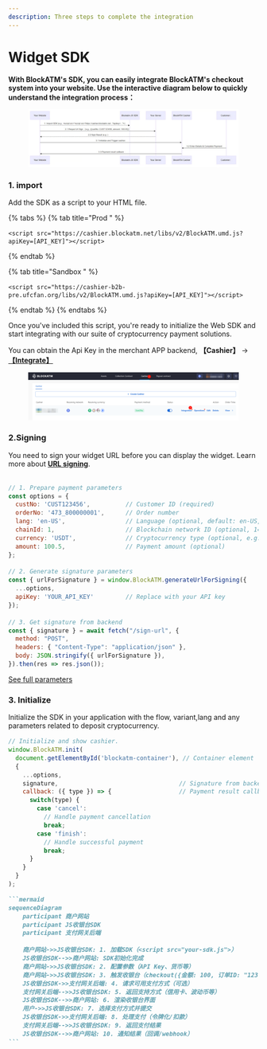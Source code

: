 ```yaml
---
description: Three steps to complete the integration
---
```


# Widget SDK

**With BlockATM's SDK, you can easily integrate BlockATM's checkout system into your website. Use the interactive diagram below to quickly understand the integration process：**

<figure><img src="../.gitbook/assets/image (24).png" alt=""><figcaption></figcaption></figure>

### 1. import

Add the SDK as a script to your HTML file.

{% tabs %}
{% tab title="Prod " %}
```
<script src="https://cashier.blockatm.net/libs/v2/BlockATM.umd.js?apiKey=[API_KEY]"></script>
```
{% endtab %}

{% tab title="Sandbox " %}
```
<script src="https://cashier-b2b-pre.ufcfan.org/libs/v2/BlockATM.umd.js?apiKey=[API_KEY]"></script>
```
{% endtab %}
{% endtabs %}

Once you've included this script, you're ready to initialize the Web SDK and start integrating with our suite of cryptocurrency payment solutions.



You can obtain the Api Key in the merchant APP backend, **【Cashier】** ->[**【Integrate】**](https://app.blockatm.net/)

<figure><img src="../.gitbook/assets/image (23).png" alt=""><figcaption></figcaption></figure>



### 2.Signing

You need to sign your widget URL before you can display the widget. Learn more about [**URL signing**](params-sign/).

```javascript

// 1. Prepare payment parameters
const options = {
  custNo: 'CUST123456',          // Customer ID (required)
  orderNo: '473_800000001',      // Order number 
  lang: 'en-US',                 // Language (optional, default: en-US, supports zh-CN/zh-HK/en-US)
  chainId: 1,                    // Blockchain network ID (optional, 1=ETH Mainnet)
  currency: 'USDT',              // Cryptocurrency type (optional, e.g. USDT)
  amount: 100.5,                 // Payment amount (optional)
};

// 2. Generate signature parameters
const { urlForSignature } = window.BlockATM.generateUrlForSigning({ 
  ...options, 
  apiKey: 'YOUR_API_KEY'         // Replace with your API key
});

// 3. Get signature from backend
const { signature } = await fetch("/sign-url", {
  method: "POST",
  headers: { "Content-Type": "application/json" },
  body: JSON.stringify({ urlForSignature }),
}).then(res => res.json());
```

[See full parameters](widget-param.md)

### 3. Initialize

Initialize the SDK in your application with the flow, variant,lang and any parameters related to deposit cryptocurrency.

```javascript
// Initialize and show cashier.
window.BlockATM.init(
  document.getElementById('blockatm-container'), // Container element
  {
    ...options,
    signature,                                  // Signature from backend
    callback: ({ type }) => {                   // Payment result callback
      switch(type) {
        case 'cancel': 
          // Handle payment cancellation
          break;
        case 'finish': 
          // Handle successful payment
          break;
      }
    }
  }
);
```





````markdown
```mermaid
sequenceDiagram
    participant 商户网站
    participant JS收银台SDK
    participant 支付网关后端

    商户网站->>JS收银台SDK: 1. 加载SDK（<script src="your-sdk.js">）
    JS收银台SDK-->>商户网站: SDK初始化完成
    商户网站->>JS收银台SDK: 2. 配置参数（API Key、货币等）
    商户网站->>JS收银台SDK: 3. 触发收银台（checkout({金额: 100, 订单ID: "123"})）
    JS收银台SDK->>支付网关后端: 4. 请求可用支付方式（可选）
    支付网关后端-->>JS收银台SDK: 5. 返回支持方式（信用卡、波动币等）
    JS收银台SDK-->>商户网站: 6. 渲染收银台界面
    用户->>JS收银台SDK: 7. 选择支付方式并提交
    JS收银台SDK->>支付网关后端: 8. 处理支付（令牌化/扣款）
    支付网关后端-->>JS收银台SDK: 9. 返回支付结果
    JS收银台SDK-->>商户网站: 10. 通知结果（回调/webhook）
```
````
